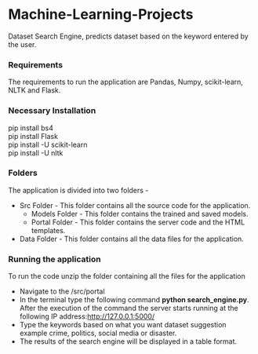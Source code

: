 # Machine-Learning-Projects
Dataset Search Engine, predicts dataset based on the keyword entered by the user.

### Requirements
The requirements to run the application are Pandas, Numpy, scikit-learn, NLTK and Flask.

### Necessary Installation
pip install bs4 <br />
pip install Flask <br />
pip install -U scikit-learn <br />
pip install -U nltk

### Folders

The application is divided into two folders - 
* Src Folder - This folder contains all the source code for the application.
	* Models Folder - This folder contains the trained and saved models.
	* Portal Folder - This folder contains the server code and the HTML templates.
* Data Folder - This folder contains all the data files for the application.

### Running the application

To run the code unzip the folder containing all the files for the application

* Navigate to the /src/portal
* In the terminal type the following command **python search_engine.py**. After the execution of the command the server starts running at the following IP address:http://127.0.0.1:5000/
* Type the keywords based on what you want dataset suggestion example crime, politics, social media or disaster.
* The results of the search engine will be displayed in a table format.


